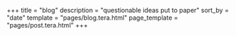 +++
title = "blog"
description = "questionable ideas put to paper"
sort_by = "date"
template = "pages/blog.tera.html"
page_template = "pages/post.tera.html"
+++

